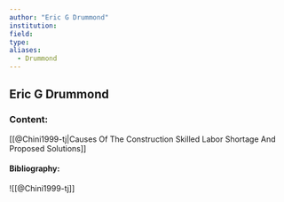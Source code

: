 ```yaml
---
author: "Eric G Drummond"
institution:
field:
type:
aliases:
  - Drummond
---
```


## Eric G Drummond

### Content:
[[@Chini1999-tj|Causes Of The Construction Skilled Labor Shortage And Proposed Solutions]]

#### Bibliography:

![[@Chini1999-tj]]
